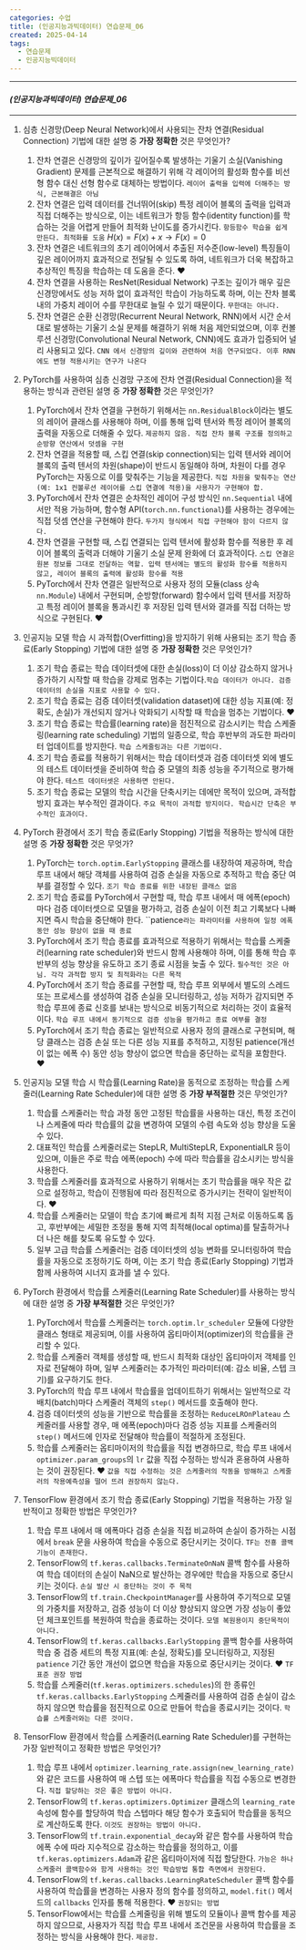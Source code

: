 ```yaml
---
categories: 수업
title: (인공지능과빅데이터) 연습문제_06
created: 2025-04-14
tags:
  - 연습문제
  - 인공지능빅데이터
---
```

---
#### *(인공지능과빅데이터) 연습문제_06*
---

1. 심층 신경망(Deep Neural Network)에서 사용되는 잔차 연결(Residual Connection) 기법에 대한 설명 중 **가장 정확한** 것은 무엇인가?
	1) 잔차 연결은 신경망의 깊이가 깊어질수록 발생하는 기울기 소실(Vanishing Gradient) 문제를 근본적으로 해결하기 위해 각 레이어의 활성화 함수를 비선형 함수 대신 선형 함수로 대체하는 방법이다. `레이어 출력을 입력에 더해주는 방식, 근본해결은 아님`
	2) 잔차 연결은 입력 데이터를 건너뛰어(skip) 특정 레이어 블록의 출력을 입력과 직접 더해주는 방식으로, 이는 네트워크가 항등 함수(identity function)를 학습하는 것을 어렵게 만들어 최적화 난이도를 증가시킨다. `항등함수 학습을 쉽게 만든다. 최적화를 도움` $H(x)=F(x)+x \rightarrow F(x)=0$
	3) 잔차 연결은 네트워크의 초기 레이어에서 추출된 저수준(low-level) 특징들이 깊은 레이어까지 효과적으로 전달될 수 있도록 하여, 네트워크가 더욱 복잡하고 추상적인 특징을 학습하는 데 도움을 준다. ❤️
	4) 잔차 연결을 사용하는 ResNet(Residual Network) 구조는 깊이가 매우 깊은 신경망에서도 성능 저하 없이 효과적인 학습이 가능하도록 하며, 이는 잔차 블록 내의 가중치 레이어 수를 무한대로 늘릴 수 있기 때문이다. `무한대는 아니다.`
	5) 잔차 연결은 순환 신경망(Recurrent Neural Network, RNN)에서 시간 순서대로 발생하는 기울기 소실 문제를 해결하기 위해 처음 제안되었으며, 이후 컨볼루션 신경망(Convolutional Neural Network, CNN)에도 효과가 입증되어 널리 사용되고 있다. `CNN 에서 신경망의 깊이와 관련하여 처음 연구되었다. 이후 RNN에도 변형 적용시키는 연구가 나온다`

2. PyTorch를 사용하여 심층 신경망 구조에 잔차 연결(Residual Connection)을 적용하는 방식과 관련된 설명 중 **가장 정확한** 것은 무엇인가?
	1) PyTorch에서 잔차 연결을 구현하기 위해서는 `nn.ResidualBlock`이라는 별도의 레이어 클래스를 사용해야 하며, 이를 통해 입력 텐서와 특정 레이어 블록의 출력을 자동으로 더해줄 수 있다. `제공하지 않음. 직접 잔차 블록 구조를 정의하고 순방향 연산에서 덧셈을 구현`
	2) 잔차 연결을 적용할 때, 스킵 연결(skip connection)되는 입력 텐서와 레이어 블록의 출력 텐서의 차원(shape)이 반드시 동일해야 하며, 차원이 다를 경우 PyTorch는 자동으로 이를 맞춰주는 기능을 제공한다. `직접 차원을 맞춰주는 연산(예: 1x1 컨볼루션 레이어를 스킵 연결에 적용)을 사용자가 구현해야 합.`
	3) PyTorch에서 잔차 연결은 순차적인 레이어 구성 방식인 `nn.Sequential` 내에서만 적용 가능하며, 함수형 API(`torch.nn.functional`)를 사용하는 경우에는 직접 덧셈 연산을 구현해야 한다. `두가지 형식에서 직접 구현해야 함이 다르지 않다.`
	4) 잔차 연결을 구현할 때, 스킵 연결되는 입력 텐서에 활성화 함수를 적용한 후 레이어 블록의 출력과 더해야 기울기 소실 문제 완화에 더 효과적이다. `스킵 연결은 원본 정보를 그대로 전달하는 역할. 입력 텐서에는 별도의 활성화 함수를 적용하지 않고, 레이어 블록의 출력에 활성화 함수를 적용`
	5) PyTorch에서 잔차 연결은 일반적으로 사용자 정의 모듈(class 상속 `nn.Module`) 내에서 구현되며, 순방향(forward) 함수에서 입력 텐서를 저장하고 특정 레이어 블록을 통과시킨 후 저장된 입력 텐서와 결과를 직접 더하는 방식으로 구현된다. ❤️

3. 인공지능 모델 학습 시 과적합(Overfitting)을 방지하기 위해 사용되는 조기 학습 종료(Early Stopping) 기법에 대한 설명 중 **가장 정확한** 것은 무엇인가?
	1) 조기 학습 종료는 학습 데이터셋에 대한 손실(loss)이 더 이상 감소하지 않거나 증가하기 시작할 때 학습을 강제로 멈추는 기법이다.`학습 데이터가 아니다. 검증 데이터의 손실을 지표로 사용할 수 있다.`
	2) 조기 학습 종료는 검증 데이터셋(validation dataset)에 대한 성능 지표(예: 정확도, 손실)가 개선되지 않거나 악화되기 시작할 때 학습을 멈추는 기법이다. ❤️
	3) 조기 학습 종료는 학습률(learning rate)을 점진적으로 감소시키는 학습 스케줄링(learning rate scheduling) 기법의 일종으로, 학습 후반부의 과도한 파라미터 업데이트를 방지한다. `학습 스케줄링과는 다른 기법이다.`
	4) 조기 학습 종료를 적용하기 위해서는 학습 데이터셋과 검증 데이터셋 외에 별도의 테스트 데이터셋을 준비하여 학습 중 모델의 최종 성능을 주기적으로 평가해야 한다. `테스트 데이터셋은 사용하면 안된다.`
	5) 조기 학습 종료는 모델의 학습 시간을 단축시키는 데에만 목적이 있으며, 과적합 방지 효과는 부수적인 결과이다. `주요 목적이 과적합 방지이다. 학습시간 단축은 부수적인 효과이다.`

4. PyTorch 환경에서 조기 학습 종료(Early Stopping) 기법을 적용하는 방식에 대한 설명 중 **가장 정확한** 것은 무엇가?
	1) PyTorch는 `torch.optim.EarlyStopping` 클래스를 내장하여 제공하며, 학습 루프 내에서 해당 객체를 사용하여 검증 손실을 자동으로 추적하고 학습 중단 여부를 결정할 수 있다. `조기 학습 종료를 위한 내장된 클래스 없음`
	2) 조기 학습 종료를 PyTorch에서 구현할 때, 학습 루프 내에서 매 에폭(epoch)마다 검증 데이터셋으로 모델을 평가하고, 검증 손실이 이전 최고 기록보다 나빠지면 즉시 학습을 중단해야 한다. ``patience`라는 파라미터를 사용하여 일정 에폭 동안 성능 향상이 없을 때 종료`
	3) PyTorch에서 조기 학습 종료를 효과적으로 적용하기 위해서는 학습률 스케줄러(learning rate scheduler)와 반드시 함께 사용해야 하며, 이를 통해 학습 후반부의 성능 향상을 유도하고 조기 종료 시점을 늦출 수 있다. `필수적인 것은 아님. 각각 과적합 방지 및 최적화라는 다른 목적`
	4) PyTorch에서 조기 학습 종료를 구현할 때, 학습 루프 외부에서 별도의 스레드 또는 프로세스를 생성하여 검증 손실을 모니터링하고, 성능 저하가 감지되면 주 학습 루프에 종료 신호를 보내는 방식으로 비동기적으로 처리하는 것이 효율적이다. `학습 루프 내에서 동기적으로 검증 성능을 평가하고 종료 여부를 결정`
	5) PyTorch에서 조기 학습 종료는 일반적으로 사용자 정의 클래스로 구현되며, 해당 클래스는 검증 손실 또는 다른 성능 지표를 추적하고, 지정된 patience(개선이 없는 에폭 수) 동안 성능 향상이 없으면 학습을 중단하는 로직을 포함한다. ❤️

5. 인공지능 모델 학습 시 학습률(Learning Rate)을 동적으로 조정하는 학습률 스케줄러(Learning Rate Scheduler)에 대한 설명 중 **가장 부적절한** 것은 무엇인가?
	1) 학습률 스케줄러는 학습 과정 동안 고정된 학습률을 사용하는 대신, 특정 조건이나 스케줄에 따라 학습률의 값을 변경하여 모델의 수렴 속도와 성능 향상을 도울 수 있다.
	2) 대표적인 학습률 스케줄러로는 StepLR, MultiStepLR, ExponentialLR 등이 있으며, 이들은 주로 학습 에폭(epoch) 수에 따라 학습률을 감소시키는 방식을 사용한다.
	3) 학습률 스케줄러를 효과적으로 사용하기 위해서는 초기 학습률을 매우 작은 값으로 설정하고, 학습이 진행됨에 따라 점진적으로 증가시키는 전략이 일반적이다. ❤️
	4) 학습률 스케줄러는 모델이 학습 초기에 빠르게 최적 지점 근처로 이동하도록 돕고, 후반부에는 세밀한 조정을 통해 지역 최적해(local optima)를 탈출하거나 더 나은 해를 찾도록 유도할 수 있다.
	5) 일부 고급 학습률 스케줄러는 검증 데이터셋의 성능 변화를 모니터링하여 학습률을 자동으로 조정하기도 하며, 이는 조기 학습 종료(Early Stopping) 기법과 함께 사용하여 시너지 효과를 낼 수 있다.

6. PyTorch 환경에서 학습률 스케줄러(Learning Rate Scheduler)를 사용하는 방식에 대한 설명 중 **가장 부적절한** 것은 무엇인가?
	1) PyTorch에서 학습률 스케줄러는 `torch.optim.lr_scheduler` 모듈에 다양한 클래스 형태로 제공되며, 이를 사용하여 옵티마이저(optimizer)의 학습률을 관리할 수 있다.
	2) 학습률 스케줄러 객체를 생성할 때, 반드시 최적화 대상인 옵티마이저 객체를 인자로 전달해야 하며, 일부 스케줄러는 추가적인 파라미터(예: 감소 비율, 스텝 크기)를 요구하기도 한다.
	3) PyTorch의 학습 루프 내에서 학습률을 업데이트하기 위해서는 일반적으로 각 배치(batch)마다 스케줄러 객체의 `step()` 메서드를 호출해야 한다.
	4) 검증 데이터셋의 성능을 기반으로 학습률을 조정하는 `ReduceLROnPlateau` 스케줄러를 사용할 경우, 매 에폭(epoch)마다 검증 성능 지표를 스케줄러의 `step()` 메서드에 인자로 전달해야 학습률이 적절하게 조정된다.
	5) 학습률 스케줄러는 옵티마이저의 학습률을 직접 변경하므로, 학습 루프 내에서 `optimizer.param_groups`의 `lr` 값을 직접 수정하는 방식과 혼용하여 사용하는 것이 권장된다. ❤️ `값을 직접 수정하는 것은 스케줄러의 작동을 방해하고 스케줄러의 작용예측성을 떨어 뜨려 권장하지 않는다.`

7. TensorFlow 환경에서 조기 학습 종료(Early Stopping) 기법을 적용하는 가장 일반적이고 정확한 방법은 무엇인가?
	1) 학습 루프 내에서 매 에폭마다 검증 손실을 직접 비교하여 손실이 증가하는 시점에서 `break` 문을 사용하여 학습을 수동으로 중단시키는 것이다. `TF는 전횽 콜백 기능이 존재한다.`
	2) TensorFlow의 `tf.keras.callbacks.TerminateOnNaN` 콜백 함수를 사용하여 학습 데이터의 손실이 NaN으로 발산하는 경우에만 학습을 자동으로 중단시키는 것이다. `손실 발산 시 중단하는 것이 주 목적`
	3) TensorFlow의 `tf.train.CheckpointManager`를 사용하여 주기적으로 모델의 가중치를 저장하고, 검증 성능이 더 이상 향상되지 않으면 가장 성능이 좋았던 체크포인트를 복원하여 학습을 종료하는 것이다. `모델 복원용이지 중단목적이 아니다.`
	4) TensorFlow의 `tf.keras.callbacks.EarlyStopping` 콜백 함수를 사용하여 학습 중 검증 세트의 특정 지표(예: 손실, 정확도)를 모니터링하고, 지정된 `patience` 기간 동안 개선이 없으면 학습을 자동으로 중단시키는 것이다. ❤️ `TF 표준 권장 방법`
	5) 학습률 스케줄러(`tf.keras.optimizers.schedules`)의 한 종류인 `tf.keras.callbacks.EarlyStopping` 스케줄러를 사용하여 검증 손실이 감소하지 않으면 학습률을 점진적으로 0으로 만들어 학습을 종료시키는 것이다. `학습률 스케줄러와는 다른 것이다.`

8. TensorFlow 환경에서 학습률 스케줄러(Learning Rate Scheduler)를 구현하는 가장 일반적이고 정확한 방법은 무엇인가?
	1) 학습 루프 내에서 `optimizer.learning_rate.assign(new_learning_rate)`와 같은 코드를 사용하여 매 스텝 또는 에폭마다 학습률을 직접 수동으로 변경한다. `직접 할당하는 것은 좋은 방법이 아니다.`
	2) TensorFlow의 `tf.keras.optimizers.Optimizer` 클래스의 `learning_rate` 속성에 함수를 할당하여 학습 스텝마다 해당 함수가 호출되어 학습률을 동적으로 계산하도록 한다. `이것도 권장하는 방법이 아니다.`
	3) TensorFlow의 `tf.train.exponential_decay`와 같은 함수를 사용하여 학습 에폭 수에 따라 지수적으로 감소하는 학습률을 정의하고, 이를 `tf.keras.optimizers.Adam`과 같은 옵티마이저에 직접 할당한다. `가능은 하나 스케줄러 콜백함수와 함게 사용하는 것인 학습방법 통합 측면에서 권장된다.`
	4) TensorFlow의 `tf.keras.callbacks.LearningRateScheduler` 콜백 함수를 사용하여 학습률을 변경하는 사용자 정의 함수를 정의하고, `model.fit()` 메서드의 `callbacks` 인자를 통해 적용한다.  ❤️ `권장되는 방법`
	5) TensorFlow에서는 학습률 스케줄링을 위해 별도의 모듈이나 콜백 함수를 제공하지 않으므로, 사용자가 직접 학습 루프 내에서 조건문을 사용하여 학습률을 조정하는 방식을 사용해야 한다. `제공함.`